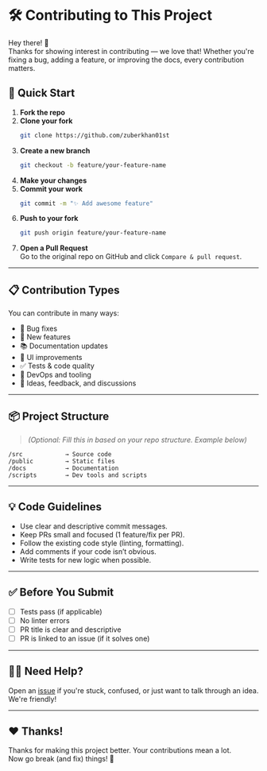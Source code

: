 
# 🛠️ Contributing to This Project

Hey there! 👋  
Thanks for showing interest in contributing — we love that! Whether you're fixing a bug, adding a feature, or improving the docs, every contribution matters.

## 🚀 Quick Start

1. **Fork the repo**
2. **Clone your fork**
   ```bash
   git clone https://github.com/zuberkhan01st
   ```
3. **Create a new branch**
   ```bash
   git checkout -b feature/your-feature-name
   ```
4. **Make your changes**
5. **Commit your work**
   ```bash
   git commit -m "✨ Add awesome feature"
   ```
6. **Push to your fork**
   ```bash
   git push origin feature/your-feature-name
   ```
7. **Open a Pull Request**  
   Go to the original repo on GitHub and click `Compare & pull request`.

---

## 📋 Contribution Types

You can contribute in many ways:

- 🐛 Bug fixes
- 🌟 New features
- 📚 Documentation updates
- 🎨 UI improvements
- ✅ Tests & code quality
- 🔧 DevOps and tooling
- 💬 Ideas, feedback, and discussions

---

## 📦 Project Structure

> _(Optional: Fill this in based on your repo structure. Example below)_

```
/src            → Source code  
/public         → Static files  
/docs           → Documentation  
/scripts        → Dev tools and scripts  
```

---

## 💡 Code Guidelines

- Use clear and descriptive commit messages.
- Keep PRs small and focused (1 feature/fix per PR).
- Follow the existing code style (linting, formatting).
- Add comments if your code isn’t obvious.
- Write tests for new logic when possible.

---

## ✅ Before You Submit

- [ ] Tests pass (if applicable)
- [ ] No linter errors
- [ ] PR title is clear and descriptive
- [ ] PR is linked to an issue (if it solves one)

---

## 🧑‍💻 Need Help?

Open an [issue](https://github.com/your-repo/issues) if you're stuck, confused, or just want to talk through an idea. We're friendly!

---

## ❤️ Thanks!

Thanks for making this project better. Your contributions mean a lot.  
Now go break (and fix) things! 🚀

